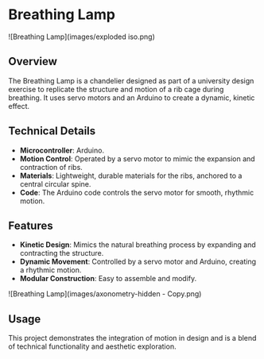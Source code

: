 # **Breathing Lamp**

![Breathing Lamp](images/exploded iso.png)

## **Overview**
The Breathing Lamp is a chandelier designed as part of a university design exercise to replicate the structure and motion of a rib cage during breathing. It uses servo motors and an Arduino to create a dynamic, kinetic effect.

## **Technical Details**
- **Microcontroller**: Arduino.
- **Motion Control**: Operated by a servo motor to mimic the expansion and contraction of ribs.
- **Materials**: Lightweight, durable materials for the ribs, anchored to a central circular spine.
- **Code**: The Arduino code controls the servo motor for smooth, rhythmic motion.

## **Features**
- **Kinetic Design**: Mimics the natural breathing process by expanding and contracting the structure.
- **Dynamic Movement**: Controlled by a servo motor and Arduino, creating a rhythmic motion.
- **Modular Construction**: Easy to assemble and modify.

![Breathing Lamp](images/axonometry-hidden - Copy.png)

## **Usage**
This project demonstrates the integration of motion in design and is a blend of technical functionality and aesthetic exploration.
